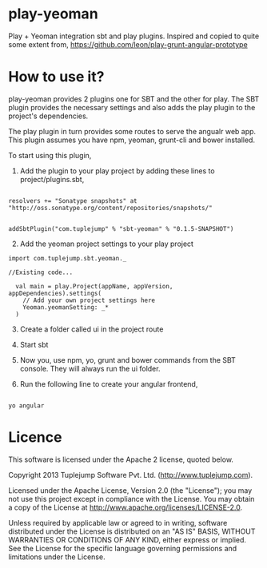 play-yeoman
===========

Play + Yeoman integration sbt and play plugins. Inspired and copied to quite some extent from,
https://github.com/leon/play-grunt-angular-prototype

How to use it?
==============

play-yeoman provides 2 plugins one for SBT and the other for play. The SBT plugin provides the necessary settings and also adds the play plugin to the project's dependencies.

The play plugin in turn provides some routes to serve the angualr web app. This plugin assumes you have npm, yeoman, grunt-cli and bower installed.

To start using this plugin,

1. Add the plugin to your play project by adding these lines to  project/plugins.sbt,
```

resolvers += "Sonatype snapshots" at "http://oss.sonatype.org/content/repositories/snapshots/"


addSbtPlugin("com.tuplejump" % "sbt-yeoman" % "0.1.5-SNAPSHOT")

```
2. Add the yeoman project settings to your play project
```
import com.tuplejump.sbt.yeoman._

//Existing code...

  val main = play.Project(appName, appVersion, appDependencies).settings(
    // Add your own project settings here
    Yeoman.yeomanSetting: _*
  )

```

3. Create a folder called ui in the project route

4. Start sbt

5. Now you, use npm, yo, grunt and bower commands from the SBT console. They will always run the ui folder.

6. Run the following line to create your angular frontend,

```

yo angular

```

Licence
=======

This software is licensed under the Apache 2 license, quoted below.

Copyright 2013 Tuplejump Software Pvt. Ltd. (http://www.tuplejump.com).

Licensed under the Apache License, Version 2.0 (the "License"); you may not use this project except in compliance with the License. You may obtain a copy of the License at http://www.apache.org/licenses/LICENSE-2.0.

Unless required by applicable law or agreed to in writing, software distributed under the License is distributed on an "AS IS" BASIS, WITHOUT WARRANTIES OR CONDITIONS OF ANY KIND, either express or implied. See the License for the specific language governing permissions and limitations under the License.
